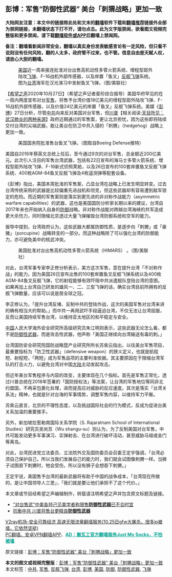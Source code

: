  <h2>彭博：军售“防御性武器” 美台「刺猬战略」更加一致</h2> <p class="notice"><b>大陆网友注意：本文中的链接除此处和文末的<a href="https://github.com/bannedbook/fanqiang" >翻墙</a>软件下载和<a href="https://github.com/killgcd/justmysocks/blob/master/README.md">翻墙推荐</a>链接外全部为禁网链接，未翻墙状态下打不开，请勿点击。此为文字版禁闻，欲看图文视频完整版和更多禁闻，请下载<a href="https://github.com/bannedbook/fanqiang">翻墙软件或APP</a>后翻墙上禁闻网。</p><p>备注：翻墙看新闻非常安全，翻墙以真实身份发表敏感言论有一定风险，但只看不说则没有任何风险，翻的人太多，政府管不过来，也不管。信息自由是天赋人权，请放心大胆的翻墙。</b></p>  <div class="entry"> <figure><figcaption><a href="https://www.bannedbook.org/bnews/tag/%e7%be%8e%e5%9b%bd/" class="st_tag internal_tag" rel="tag" title="标签 美国 下的日志">美国</a>近一周来接连批准对台出售高机动性多管火箭系统、增程型距外陆攻<a href="https://www.bannedbook.org/bnews/tag/%e9%a3%9e%e5%bc%b9/" class="st_tag internal_tag" rel="tag" title="标签 飞弹 下的日志">飞弹</a>、F-16战机外部传感器，以及岸置「鱼叉」<a href="https://www.bannedbook.org/bnews/tag/%E5%8F%8D%E8%88%B0%E9%A3%9E%E5%BC%B9/" class="st_tag internal_tag" rel="tag" title="标签 反舰飞弹 下的日志">反舰飞弹</a>系统。图为<a href="https://www.bannedbook.org/bnews/tag/%e5%8f%b0%e6%b9%be/" class="st_tag internal_tag" rel="tag" title="标签 台湾 下的日志">台湾</a>海军在汉光演习中发射鱼叉飞弹。（图/美联社）</figcaption></figure> <p>【<span class='wp_keywordlink_affiliate'><a href="https://www.soundofhope.org" title="希望之声" target="_blank">希望之声</a></span>2020年10月27日】（希望之声记者斐珍综合报导）美国华府罕见的在一周内两度宣布对台<a href="https://www.bannedbook.org/bnews/tag/%E5%86%9B%E5%94%AE/" class="st_tag internal_tag" rel="tag" title="标签 军售 下的日志">军售</a>，将售予台湾价值18亿美元的增程型距外陆攻飞弹、F-16战机外部传感器，以及价值24亿美元的岸置「鱼叉」反舰飞弹系统。美媒《<a href="https://www.bannedbook.org/bnews/tag/%E5%BD%AD%E5%8D%9A/" class="st_tag internal_tag" rel="tag" title="标签 彭博 下的日志">彭博</a>》27日分析，尽管<a href="https://www.bannedbook.org/bnews/tag/%e4%b8%ad%e5%85%b1/" class="st_tag internal_tag" rel="tag" title="标签 中共 下的日志">中共</a>向来反对美国对台军售，但<span class='wp_keywordlink'><a href="https://www.bannedbook.org/bnews/comments/20200816/1381118.html" title="天目所见：川普将再赢总统大选 共和党掌参众两院" target="_blank">川普</a></span>【相关阅读:<a href='https://www.bannedbook.org/bnews/comments/20200816/1381123.html' target='_blank'>天目所见：武汉肺炎的两种来源</a>】政府近期通过的军售案，更让北京担忧，因为这些即将陆续交付台湾的尖端武器，能让美台在防卫中共入侵的「刺猬」（hedgehog）战略上更加一致。</p> <figure><figcaption>美国国务院批准售台鱼叉飞弹。（图取自Boeing Defense推特）</figcaption></figure> <p>美国自2016年蔡英文总统上任后，至今通过9次的对台军售，总金额近200亿美元。此次引人注目的军售台湾武器，包括有22日宣布的海马士多管火箭系统、增程型距外陆攻飞弹、F-16新式侦照荚舱，以及26日宣布的100套岸置鱼叉反舰飞弹系统、400枚AGM-84鱼叉反舰飞弹及4枚遥测弹等配套设备。</p> <p>《彭博》指出，美国本周批准的军售案，凸显台湾在战略上已发生明显转变。过去台湾传统采购的武器是比较偏重先进战机和坦克，但这些武器却有容易遭到敌军锁定的危险。而近期的军售案则是落实到更先进的非对称作战能力（asymmetric warfare capabilities）的武器，这也是美国国防分析家长期以来的建议，台湾自2017年来也开始纳入自身的<a href="https://www.bannedbook.org/bnews/tag/%E9%98%B2%E5%BE%A1/" class="st_tag internal_tag" rel="tag" title="标签 防御 下的日志">防御</a>战略。非对称作战能对跨越台湾海峡的共军造成更大杀伤力，同时限缩北京透过大量飞弹摧毁台湾防御系统和空军的能力。</p>  <p>报导中提到，台湾政府认为，这些武器大都属防御性质，是逐步向「刺猬」或「豪猪」（porcupine）战略转变的一部分。而这种战略除了可以强化台湾的防御能力，亦可避免美中的核武冲突。</p> <figure><figcaption>美国批准对台出售高机动性多管火箭系统（HIMARS） 。（图/美联社）</figcaption></figure> <p>对此，台湾军事专家李正修分析表示，美方这次军售，意在提升台湾「不对称作战」的能力。因为美国26日宣布出售的100套岸置鱼叉反舰飞弹系统以及400枚AGM-84鱼叉反舰飞弹，它的射程能够有效吓阻中共派遣舰队登陆台湾的意图。如果再加上台湾自己研发的雄风一、二、三型飞弹的话，确实台湾目前所拥有的反舰飞弹数量，应该可以说是居全球之冠。</p> <p>李正修认为，「提升台湾反堵、反制中共的登陆作战，这次的美国军售对台湾来讲的确有相当大的帮助。」而中共一再用武吓手段逼迫台湾，不仅无法让台湾屈服，反而让美国持续军售台湾，以维持亚太地区的和平稳定与安全。</p>  <p><span class='wp_keywordlink_affiliate'><a href="https://www.bannedbook.org/" title="中国" target="_blank">中国</a></span>人民大学海外安全研究所高级研究员朱江明则表示，这些武器无论怎么看，都不是<a href="https://www.bannedbook.org/bnews/tag/%E9%98%B2%E5%BE%A1%E6%80%A7%E6%AD%A6%E5%99%A8/" class="st_tag internal_tag" rel="tag" title="标签 防御性武器 下的日志">防御性武器</a>，而是攻击性武器，他声称「美国正继续向台湾输送有毒的刺。」</p> <p>台湾国防安全研究院国防战略暨产业研究所所长苏紫云指出，以往美台军售项目，最重要指标为「防卫性武器」（defensive weapon）的狭义定义，也就是航程短、射程短，「两短」成为军售品项的主要判准依据。其主要原因在于限缩台湾军队的打击火力，以避免台湾对中国<span class='wp_keywordlink_affiliate'><a href="https://www.bannedbook.org/" title="大陆" target="_blank">大陆</a></span>主动发起攻击。</p> <p>但近年美台军售程序与内容的改变，主要体现在几个指标。首先是军售正常化，透过川普总统在2018年签署的「国防授权法」等法案，让台湾的军售地位等同非北约盟国，不再采包裹化处理，进而提高应对威胁的反应速度。其次是落实「台湾关系法」精神，也就是针对台海的军事情势，调整军售内容，以维持军力平衡。</p>  <p>苏紫云直言，北京的不理性态度，以及挑战国际社会的行为模式，反成为促进台美关系加温的重要推手。</p> <p>另外，新加坡拉惹勒南国际关系学院（S. Rajaratnam School of International Studies）研究员吴尚苏（Wu shangu-su）则认为，为了反制美国对台军售，中共可能发动更多军事演习、实弹射击、在台湾进行破坏活动，甚至威胁马祖或金门等离岛。</p> <p>对此，台湾民进党立法委员、立法院外交及国防委员会召委王定宇强调，「台湾必须自己保护自己，所以当我们发展自己的能力时，我们就会试图像刺猬一样。当狮子试图吞下刺猬时，牠会受伤，所以没有狮子会想吞下刺猬。」</p>  <p>王定宇说，美国售予台湾的最新武器将有助于中国的战争成本，「台湾现在所做的，是让中国领导人三思」，「我们就是要让他们承担不了这个代价。」</p> <p>本文章或节目经希望之声编辑制作，转载请注明希望之声并包含原文标题及链接。</p> <ul class='op-related-articles' title='相关阅读'> <li><a href='https://www.bannedbook.org/bnews/cnnews/20180406/924268.html' target='_blank'>“对台售武”中美各持己见美学者称限售<b>防御性武器</b>已不合时宜</a></li> <li><a href='https://www.bannedbook.org/bnews/cnnews/20170315/730880.html' target='_blank'>抗衡中共 川普将售台更精良<b>防御性武器</b></a></li> </ul> <p class="texttj"> <a href="https://www.bannedbook.org/forum23/topic22702.html" target="_blank">V2ray机场-安全可靠经济 高速无限流量翻墙服务(10.25日gfw大屠杀，很多ip被墙，它依然坚挺)</a><br/> <a href="https://github.com/bannedbook/fanqiang/wiki/%E7%A6%81%E9%97%BB%E7%BD%91%E5%AE%89%E5%8D%93%E7%BF%BB%E5%A2%99%E6%96%B0%E9%97%BBAPP" target="_blank">PC翻墙、安卓VPN翻墙APP</a>、<span onclick="window.open('https://github.com/killgcd/justmysocks/blob/master/README.md')" style="font-weight:bold;color:#00A191;cursor:pointer;text-decoration:underline;outline:none">AD：搬瓦工官方翻墙服务Just My Socks，不怕被墙</span></p><p>原文链接：<a class="src_link"  href="https://www.soundofhope.org/post/436591" target="_blank">彭博：军售“防御性武器” 美台「刺猬战略」更加一致</a></p><a name='sharetosocial'></a>       <div><b>本文的图文或视频完整版</b>：<a href='https://www.bannedbook.org/bnews/comments/20201028/1421526.html'>彭博：军售“防御性武器” 美台「刺猬战略」更加一致</a></div>  </div><!--END ENTRY--> <div class="postfooter"> <div>本文标签：<a href="https://www.bannedbook.org/bnews/tag/%e4%b8%ad%e5%85%b1/" rel="tag">中共</a>, <a href="https://www.bannedbook.org/bnews/tag/%E5%86%9B%E5%94%AE/" rel="tag">军售</a>, <a href="https://www.bannedbook.org/bnews/tag/%E5%8F%8D%E8%88%B0%E9%A3%9E%E5%BC%B9/" rel="tag">反舰飞弹</a>, <a href="https://www.bannedbook.org/bnews/tag/%e5%8f%b0%e6%b9%be/" rel="tag">台湾</a>, <a href="https://www.bannedbook.org/bnews/tag/%E5%BD%AD%E5%8D%9A/" rel="tag">彭博</a>, <a href="https://www.bannedbook.org/bnews/tag/%e7%be%8e%e5%9b%bd/" rel="tag">美国</a>, <a href="https://www.bannedbook.org/bnews/tag/%E9%98%B2%E5%BE%A1/" rel="tag">防御</a>, <a href="https://www.bannedbook.org/bnews/tag/%E9%98%B2%E5%BE%A1%E6%80%A7%E6%AD%A6%E5%99%A8/" rel="tag">防御性武器</a>, <a href="https://www.bannedbook.org/bnews/tag/%e9%a3%9e%e5%bc%b9/" rel="tag">飞弹</a></div>  </div><!--END POSTFOOTER--> 
